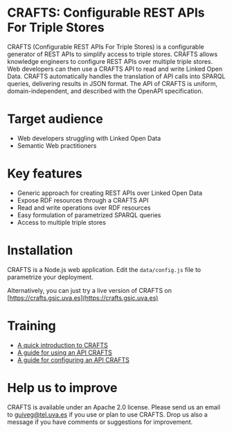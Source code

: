 CRAFTS: Configurable REST APIs For Triple Stores
==========
CRAFTS (Configurable REST APIs For Triple Stores) is a configurable generator of REST APIs to simplify access to triple stores.
CRAFTS allows knowledge engineers to configure REST APIs over multiple triple stores. 
Web developers can then use a CRAFTS API to read and write Linked Open Data. 
CRAFTS automatically handles the translation of API calls into SPARQL queries, delivering results in JSON format. 
The API of CRAFTS is uniform, domain-independent, and described with the OpenAPI specification. 


Target audience
==========
* Web developers struggling with Linked Open Data
* Semantic Web practitioners


Key features
==========
* Generic approach for creating REST APIs over Linked Open Data
* Expose RDF resources through a CRAFTS API
* Read and write operations over RDF resources
* Easy formulation of parametrized SPARQL queries
* Access to multiple triple stores


Installation
==========
CRAFTS is a Node.js web application. Edit the `data/config.js` file to parametrize your deployment.

Alternatively, you can just try a live version of CRAFTS on [https://crafts.gsic.uva.es](https://crafts.gsic.uva.es)


Training
==========
* [A quick introduction to CRAFTS](https://crafts.gsic.uva.es/CRAFTSslides.pdf)
* [A guide for using an API CRAFTS](https://crafts.gsic.uva.es/CRAFTSaccess101.pdf)
* [A guide for configuring an API CRAFTS](https://crafts.gsic.uva.es/CRAFTSconfig101.html)


Help us to improve
==========
CRAFTS is available under an Apache 2.0 license. Please send us an email to [guiveg@tel.uva.es](mailto:guiveg@tel.uva.es) if you use or plan to use CRAFTS. Drop us also a message if you have comments or suggestions for improvement.